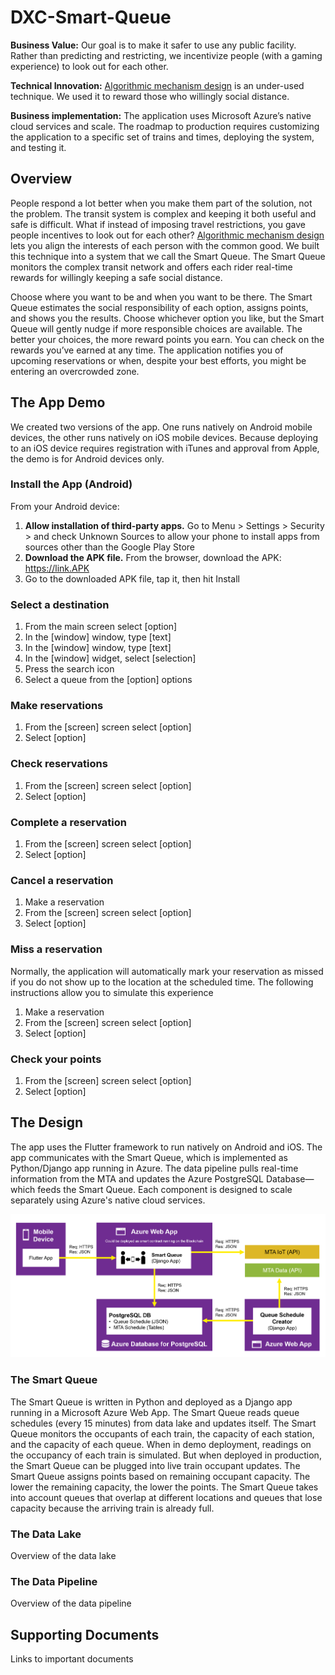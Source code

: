 # DXC-Smart-Queue
**Business Value:** Our goal is to make it safer to use any public facility. Rather than predicting and restricting, we incentivize people (with a gaming experience) to look out for each other.
 
**Technical Innovation:** [Algorithmic mechanism design](https://en.wikipedia.org/wiki/Algorithmic_mechanism_design) is an under-used technique. We used it to reward those who willingly social distance.

**Business implementation:** The application uses Microsoft Azure’s native cloud services and scale. The roadmap to production requires customizing the application to a specific set of trains and times, deploying the system, and testing it.

## Overview
People respond a lot better when you make them part of the solution, not the problem. The transit system is complex and keeping it both useful and safe is difficult. What if instead of imposing travel restrictions, you gave people incentives to look out for each other? [Algorithmic mechanism design](https://en.wikipedia.org/wiki/Algorithmic_mechanism_design) lets you align the interests of each person with the common good. We built this technique into a system that we call the Smart Queue. The Smart Queue monitors the complex transit network and offers each rider real-time rewards for willingly keeping a safe social distance.

Choose where you want to be and when you want to be there. The Smart Queue estimates the social responsibility of each option, assigns points, and shows you the results. Choose whichever option you like, but the Smart Queue will gently nudge if more responsible choices are available. The better your choices, the more reward points you earn. You can check on the rewards you’ve earned at any time. The application notifies you of upcoming reservations or when, despite your best efforts, you might be entering an overcrowded zone.


## The App Demo
We created two versions of the app. One runs natively on Android mobile devices, the other runs natively on iOS mobile devices. Because deploying to an iOS device requires registration with iTunes and approval from Apple, the demo is for Android devices only.

### Install the App (Android)
From your Android device:
1. **Allow installation of third-party apps.** Go to Menu > Settings > Security > and check Unknown Sources to allow your phone to install apps from sources other than the Google Play Store
1. **Download the APK file.** From the browser, download the APK: https://link.APK
1. Go to the downloaded APK file, tap it, then hit Install

### Select a destination
1. From the main screen select [option]
1. In the [window] window, type [text]
1. In the [window] window, type [text]
1. In the [window] widget, select [selection]
1. Press the search icon
1. Select a queue from the [option] options

### Make reservations
1. From the [screen] screen select [option]
1. Select [option]

### Check reservations
1. From the [screen] screen select [option]
1. Select [option]

### Complete a reservation
1. From the [screen] screen select [option]
1. Select [option]

### Cancel a reservation
1. Make a reservation
1. From the [screen] screen select [option]
1. Select [option]

### Miss a reservation
Normally, the application will automatically mark your reservation as missed if you do not show up to the location at the scheduled time. The following instructions allow you to simulate this experience
1. Make a reservation
1. From the [screen] screen select [option]
1. Select [option]

### Check your points
1. From the [screen] screen select [option]
1. Select [option]

## The Design
The app uses the Flutter framework to run natively on Android and iOS. The app communicates with the Smart Queue, which is implemented as Python/Django app running in Azure. The data pipeline pulls real-time information from the MTA and updates the Azure PostgreSQL Database—which feeds the Smart Queue. Each component is designed to scale separately using Azure's native cloud services.

![](Documentation/Technical/architecture-diagram.png)

### The Smart Queue
The Smart Queue is written in Python and deployed as a Django app running in a Microsoft Azure Web App. The Smart Queue reads queue schedules (every 15 minutes) from data lake and updates itself.
The Smart Queue monitors the occupants of each train, the capacity of each station, and the capacity of each queue. When in demo deployment, readings on the occupancy of each train is simulated. But when deployed in production, the Smart Queue can be plugged into live train occupant updates. The Smart Queue assigns points based on remaining occupant capacity. The lower the remaining capacity, the lower the points. The Smart Queue takes into account queues that overlap at different locations and queues that lose capacity because the arriving train is already full.


### The Data Lake
Overview of the data lake

### The Data Pipeline
Overview of the data pipeline

## Supporting Documents
Links to important documents

